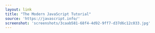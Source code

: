 ```yaml
---
layout: link
title: "The Modern JavaScript Tutorial"
source: 'https://javascript.info/'
screenshot: 'screenshots/3caab581-68f4-4d92-9ff7-d37d6c12c033.jpg'
---
```


